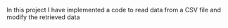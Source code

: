 In this project I have implemented a code to read data from a CSV file and modify the retrieved data
